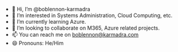 - 👋 Hi, I’m @boblennon-karmadra
- 👀 I’m interested in Systems Administration, Cloud Computing, etc.
- 🌱 I’m currently learning Azure.
- 💞️ I’m looking to collaborate on M365, Azure related projects.
- 📫 You can reach me on boblennon@karmadra.com
- 😄 Pronouns: He/Him

<!---
boblennon-karmadra/boblennon-karmadra is a ✨ special ✨ repository because its `README.md` (this file) appears on your GitHub profile.
You can click the Preview link to take a look at your changes.
--->
